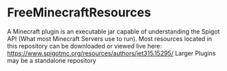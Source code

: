 # FreeMinecraftResources
A Minecraft plugin is an executable jar capable of understanding the Spigot API (What most Minecraft Servers use to run).
Most resources located in this repository can be downloaded or viewed live here:
https://www.spigotmc.org/resources/authors/jet315.15295/
Larger Plugins may be a standalone repository
